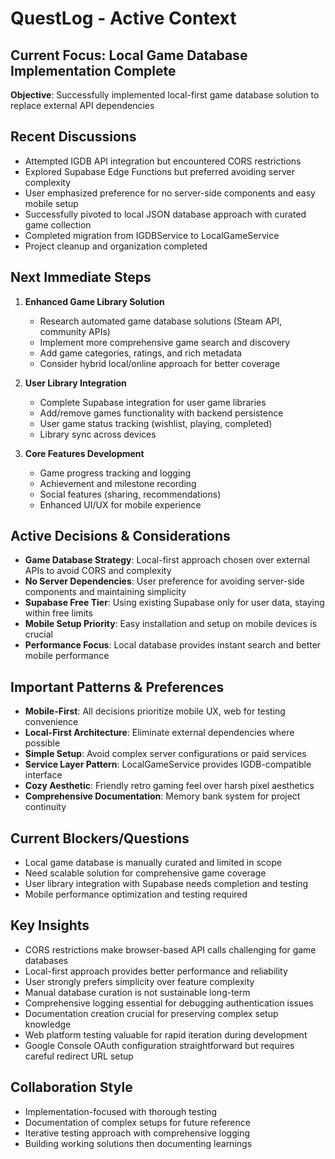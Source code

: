 # QuestLog - Active Context

## Current Focus: Local Game Database Implementation Complete
**Objective**: Successfully implemented local-first game database solution to replace external API dependencies

## Recent Discussions
- Attempted IGDB API integration but encountered CORS restrictions
- Explored Supabase Edge Functions but preferred avoiding server complexity
- User emphasized preference for no server-side components and easy mobile setup
- Successfully pivoted to local JSON database approach with curated game collection
- Completed migration from IGDBService to LocalGameService
- Project cleanup and organization completed

## Next Immediate Steps
1. **Enhanced Game Library Solution**
   - Research automated game database solutions (Steam API, community APIs)
   - Implement more comprehensive game search and discovery
   - Add game categories, ratings, and rich metadata
   - Consider hybrid local/online approach for better coverage

2. **User Library Integration**
   - Complete Supabase integration for user game libraries
   - Add/remove games functionality with backend persistence
   - User game status tracking (wishlist, playing, completed)
   - Library sync across devices

3. **Core Features Development**
   - Game progress tracking and logging
   - Achievement and milestone recording
   - Social features (sharing, recommendations)
   - Enhanced UI/UX for mobile experience

## Active Decisions & Considerations
- **Game Database Strategy**: Local-first approach chosen over external APIs to avoid CORS and complexity
- **No Server Dependencies**: User preference for avoiding server-side components and maintaining simplicity
- **Supabase Free Tier**: Using existing Supabase only for user data, staying within free limits
- **Mobile Setup Priority**: Easy installation and setup on mobile devices is crucial
- **Performance Focus**: Local database provides instant search and better mobile performance

## Important Patterns & Preferences
- **Mobile-First**: All decisions prioritize mobile UX, web for testing convenience
- **Local-First Architecture**: Eliminate external dependencies where possible
- **Simple Setup**: Avoid complex server configurations or paid services
- **Service Layer Pattern**: LocalGameService provides IGDB-compatible interface
- **Cozy Aesthetic**: Friendly retro gaming feel over harsh pixel aesthetics
- **Comprehensive Documentation**: Memory bank system for project continuity

## Current Blockers/Questions
- Local game database is manually curated and limited in scope
- Need scalable solution for comprehensive game coverage
- User library integration with Supabase needs completion and testing
- Mobile performance optimization and testing required

## Key Insights
- CORS restrictions make browser-based API calls challenging for game databases
- Local-first approach provides better performance and reliability
- User strongly prefers simplicity over feature complexity
- Manual database curation is not sustainable long-term
- Comprehensive logging essential for debugging authentication issues
- Documentation creation crucial for preserving complex setup knowledge
- Web platform testing valuable for rapid iteration during development
- Google Console OAuth configuration straightforward but requires careful redirect URL setup

## Collaboration Style
- Implementation-focused with thorough testing
- Documentation of complex setups for future reference
- Iterative testing approach with comprehensive logging
- Building working solutions then documenting learnings